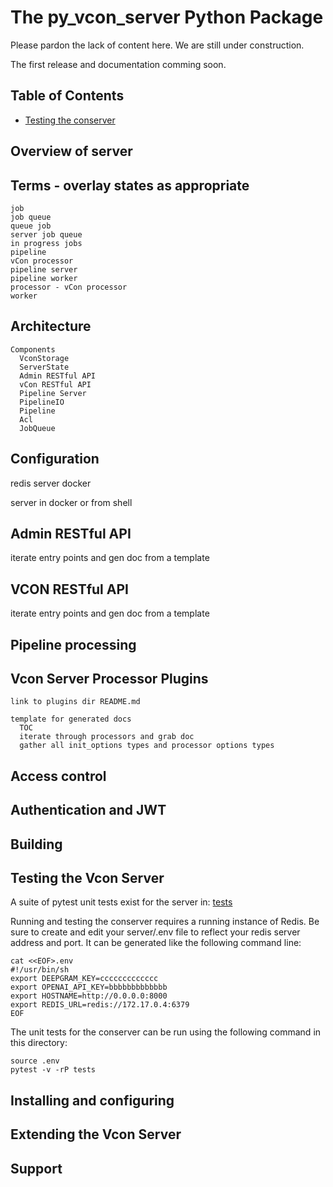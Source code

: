 # The py_vcon_server Python Package

Please pardon the lack of content here.  We are still under construction.

The first release and documentation comming soon.

## Table of Contents

  + [Testing the conserver](#testing-the-conserver)


## Overview of server

## Terms  - overlay states as appropriate
    job
    job queue
    queue job
    server job queue
    in progress jobs
    pipeline
    vCon processor
    pipeline server
    pipeline worker
    processor - vCon processor
    worker

    
## Architecture
    Components
      VconStorage
      ServerState
      Admin RESTful API
      vCon RESTful API
      Pipeline Server
      PipelineIO
      Pipeline
      Acl
      JobQueue

## Configuration

redis server docker

server in docker or from shell
## Admin RESTful API

iterate entry points and gen doc from a template

## VCON RESTful API

iterate entry points and gen doc from a template

## Pipeline processing

## Vcon Server Processor Plugins

    link to plugins dir README.md

    template for generated docs
      TOC
      iterate through processors and grab doc
      gather all init_options types and processor options types


## Access control

## Authentication and JWT

## Building

## Testing the Vcon Server

A suite of pytest unit tests exist for the server in: [tests](tests)

Running and testing the conserver requires a running instance of Redis.
Be sure to create and edit your server/.env file to reflect your redis server address and port.
It can be generated like the following command line:

    cat <<EOF>.env
    #!/usr/bin/sh
    export DEEPGRAM_KEY=ccccccccccccc
    export OPENAI_API_KEY=bbbbbbbbbbbbb
    export HOSTNAME=http://0.0.0.0:8000
    export REDIS_URL=redis://172.17.0.4:6379
    EOF

The unit tests for the conserver can be run using the following command in this directory:

    source .env
    pytest -v -rP tests

## Installing and configuring

## Extending the Vcon Server

## Support


